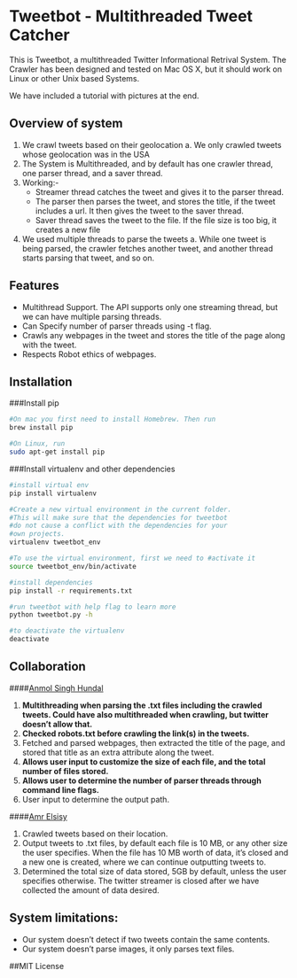 Tweetbot - Multithreaded Tweet Catcher
===========================================

This is Tweetbot, a multithreaded Twitter Informational Retrival System. The Crawler has been designed and tested on Mac OS X, but it should work on Linux or other Unix based Systems.

We have included a tutorial with pictures at the end.

Overview of system
------------------1.	We crawl tweets based on their geolocationa.	We only crawled tweets whose geolocation was in the USA
2. The System is Multithreaded, and by default has one crawler thread, one parser thread, and a saver thread.3. Working:-
	-	Streamer thread catches the tweet and gives it to the parser thread.	-	The parser then parses the tweet, and stores the title, if the tweet includes a url. It then gives the tweet to the saver thread.	-	Saver thread saves the tweet to the file. If the file size is too big, it creates a new file4.	We used multiple threads to parse the tweetsa.	While one tweet is being parsed, the crawler fetches another tweet, and another thread starts parsing that tweet, and so on.


Features
--------
-	Multithread Support. The API supports only one streaming thread, but we can have multiple parsing threads.
-  Can Specify number of parser threads using -t flag.
-  Crawls any webpages in the tweet and stores the title of the page along with the tweet.
-  Respects Robot ethics of webpages.

Installation
------------

###Install pip

```bash
#On mac you first need to install Homebrew. Then run
brew install pip

#On Linux, run
sudo apt-get install pip
```
###Install virtualenv and other dependencies

```bash
#install virtual env
pip install virtualenv

#Create a new virtual environment in the current folder.
#This will make sure that the dependencies for tweetbot 
#do not cause a conflict with the dependencies for your
#own projects. 
virtualenv tweetbot_env

#To use the virtual environment, first we need to #activate it
source tweetbot_env/bin/activate

#install dependencies
pip install -r requirements.txt

#run tweetbot with help flag to learn more
python tweetbot.py -h

#to deactivate the virtualenv
deactivate
```

Collaboration
-------------
####[Anmol Singh Hundal](hundal.me)1.	**Multithreading when parsing the .txt files including the crawled tweets. Could have also multithreaded when crawling, but twitter doesn’t allow that.**2.	**Checked robots.txt before crawling the link(s) in the tweets.**3.	Fetched and parsed webpages, then extracted the title of the page, and stored that title as an extra attribute along the tweet.4.	**Allows user input to customize the size of each file, and the total number of files stored.**5.	**Allows user to determine the number of parser threads through command line flags.**6.	User input to determine the output path.####[Amr Elsisy](https://github.com/amrelsisy)1.	Crawled tweets based on their location.2.	Output tweets to .txt files, by default each file is 10 MB, or any other size the user specifies. When the file has 10 MB worth of data, it’s closed and a new one is created, where we can continue outputting tweets to. 3.	Determined the total size of data stored, 5GB by default, unless the user specifies otherwise. The twitter streamer is closed after we have collected the amount of data desired. 

System limitations:-------------------	Our system doesn’t detect if two tweets contain the same contents.-	Our system doesn’t parse images, it only parses text files.


##MIT License